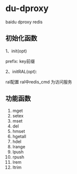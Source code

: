 # du-dproxy
baidu dproxy redis

## 初始化函数
1、init(opt)

prefix: key前缀

2、initRAL(opt):

ral配置
ral中redis_cmd 为访问服务

## 功能函数
1. mget
2. setex
3. mset
4. del
5. hmset
6. hgetall
7. hdel
8. lrange
9. lpush
10. rpush
11. lrem
12. ltrim

